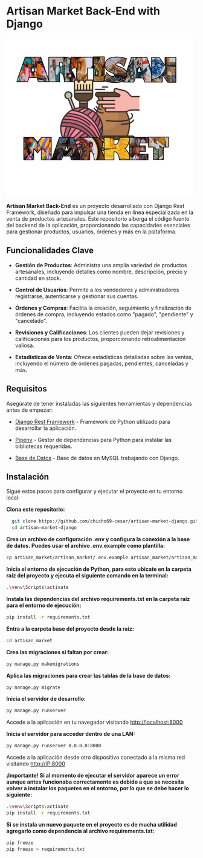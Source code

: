 # Artisan Market Back-End with Django

![logo](assets/logo.png)

**Artisan Market Back-End** es un proyecto desarrollado con Django Rest Framework, diseñado para impulsar una tienda en línea especializada en la venta de productos artesanales. Este repositorio alberga el código fuente del backend de la aplicación, proporcionando las capacidades esenciales para gestionar productos, usuarios, órdenes y más en la plataforma.

## Funcionalidades Clave

- **Gestión de Productos**: Administra una amplia variedad de productos artesanales, incluyendo detalles como nombre, descripción, precio y cantidad en stock.

- **Control de Usuarios**: Permite a los vendedores y administradores registrarse, autenticarse y gestionar sus cuentas.

- **Órdenes y Compras**: Facilita la creación, seguimiento y finalización de órdenes de compra, incluyendo estados como "pagado", "pendiente" y "cancelado".

- **Revisiones y Calificaciones**: Los clientes pueden dejar revisiones y calificaciones para los productos, proporcionando retroalimentación valiosa.

- **Estadísticas de Venta**: Ofrece estadísticas detalladas sobre las ventas, incluyendo el número de órdenes pagadas, pendientes, canceladas y más.

## Requisitos

Asegúrate de tener instaladas las siguientes herramientas y dependencias antes de empezar:

- [Django Rest Framework](https://www.django-rest-framework.org/) - Framework de Python utilizado para desarrollar la aplicación.

- [Pipenv](https://pypi.org/) - Gestor de dependencias para Python para instalar las bibliotecas requeridas.

- [Base de Datos](https://dev.mysql.com/downloads/mysql/) - Base de datos en MySQL trabajando con Django.

## Instalación

Sigue estos pasos para configurar y ejecutar el proyecto en tu entorno local:

**Clona este repositorio:**

```bash
  git clone https://github.com/chicho69-cesar/artisan-market-django.git
  cd artisan-market-django
```

**Crea un archivo de configuración .env y configura la conexión a la base de datos. Puedes usar el archivo .env.example como plantilla:**

```bash
cp artisan_market/artisan_market/.env.example artisan_market/artisan_market/.env
```

**Inicia el entorno de ejecución de Python, para esto ubícate en la carpeta raíz del proyecto y ejecuta el siguiente comando en la terminal:**

```bash
.\venv\Scripts\activate
```

**Instala las dependencias del archivo requirements.txt en la carpeta raíz para el entorno de ejecución:**

```bash
pip install -r requirements.txt
```

**Entra a la carpeta base del proyecto desde la raíz:**

```bash
cd artisan_market
```

**Crea las migraciones si faltan por crear:**

```bash
py manage.py makemigrations
```

**Aplica las migraciones para crear las tablas de la base de datos:**

```bash
py manage.py migrate
```

**Inicia el servidor de desarrollo:**

```bash
py manage.py runserver
```

Accede a la aplicación en tu navegador visitando <http://localhost:8000>

**Inicia el servidor para acceder dentro de una LAN:**

```bash
py manage.py runserver 0.0.0.0:8000
```

Accede a la aplicación desde otro dispositivo conectado a la misma red visitando <http://IP:8000>

**¡Importante! Si al momento de ejecutar el servidor aparece un error aunque antes funcionaba correctamente es debido a que se necesita volver a instalar los paquetes en el entorno, por lo que se debe hacer lo siguiente:**

```bash
.\venv\Scripts\activate
pip install -r requirements.txt
```

**Si se instala un nuevo paquete en el proyecto es de mucha utilidad agregarlo como dependencia al archivo requirements.txt:**

```bash
pip freeze
pip freeze > requirements.txt
```
